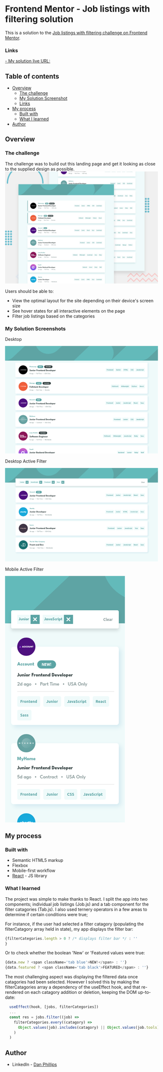 # Frontend Mentor - Job listings with filtering solution

This is a solution to the [Job listings with filtering challenge on Frontend Mentor](https://www.frontendmentor.io/challenges/job-listings-with-filtering-ivstIPCt).

### Links

[- My solution live URL:](https://dan77uk.github.io/joblistings/)

## Table of contents

- [Overview](#overview)
  - [The challenge](#the-challenge)
  - [My Solution Screenshot](#screenshot)
  - [Links](#links)
- [My process](#my-process)
  - [Built with](#built-with)
  - [What I learned](#what-i-learned)
- [Author](#author)


## Overview

### The challenge

The challenge was to build out this landing page and get it looking as close to the supplied design as possible.
![](./design/desktop-preview.jpg)

Users should be able to:

- View the optimal layout for the site depending on their device's screen size
- See hover states for all interactive elements on the page
- Filter job listings based on the categories

### My Solution Screenshots

Desktop

![](./design/mySolution.png)


Desktop Active Filter

![](./design/mySolutionActive.png)


Mobile Active Filter

![](./design/mySolutionMobile.png)

## My process

### Built with

- Semantic HTML5 markup
- Flexbox
- Mobile-first workflow
- [React](https://reactjs.org/) - JS library

### What I learned

The project was simple to make thanks to React. I split the app into two components; individual job listings (Job.js) and a tab component for the filter catagories (Tab.js). I also used ternery operators in a few areas to determine if certain conditions were true;

For instance, if the user had selected a filter catagory (populating the filterCatagory array held in state), my app displays the filter bar:

```js
{filterCategories.length > 0 ? /* displays filter bar */ : ''
}
```

Or to check whether the boolean 'New' or 'Featured values were true:

```js
{data.new ? <span className='tab blue'>NEW!</span> : ''}
{data.featured ? <span className='tab black'>FEATURED</span> : ''}
```

The most challenging aspect was displaying the filtered data once catagories had been selected. However I solved this by making the filterCatagories array a dependency of the useEffect hook, and that re-rendered on each catagory addition or deletion, keeping the DOM up-to-date:

```js
  useEffect(hook, [jobs, filterCategories])
  ...
  const res = jobs.filter((job) => 
    filterCategories.every((catagory) => 
      Object.values(job).includes(catagory) || Object.values(job.tools).includes(catagory) || Object.values(job.languages).includes(catagory)
    )
  )
```

## Author

- LinkedIn - [Dan Phillips](https://www.linkedin.com/in/dan-phillips-845a1b205/)



